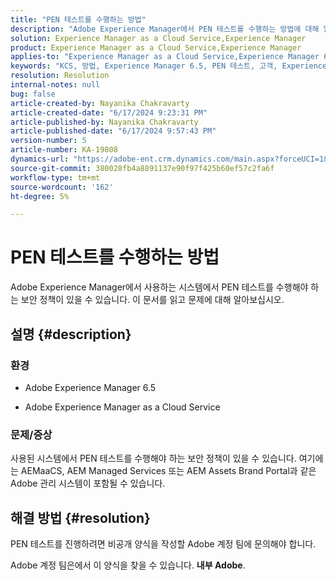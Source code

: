 ```yaml
---
title: "PEN 테스트를 수행하는 방법"
description: "Adobe Experience Manager에서 PEN 테스트를 수행하는 방법에 대해 알아봅니다."
solution: Experience Manager as a Cloud Service,Experience Manager
product: Experience Manager as a Cloud Service,Experience Manager
applies-to: "Experience Manager as a Cloud Service,Experience Manager 6.5"
keywords: "KCS, 방법, Experience Manager 6.5, PEN 테스트, 고객, Experience Manager 클라우드 서비스, AEM"
resolution: Resolution
internal-notes: null
bug: false
article-created-by: Nayanika Chakravarty
article-created-date: "6/17/2024 9:23:31 PM"
article-published-by: Nayanika Chakravarty
article-published-date: "6/17/2024 9:57:43 PM"
version-number: 5
article-number: KA-19808
dynamics-url: "https://adobe-ent.crm.dynamics.com/main.aspx?forceUCI=1&pagetype=entityrecord&etn=knowledgearticle&id=8231d3d5-ef2c-ef11-840b-0022480a40c2"
source-git-commit: 380028fb4a8891137e90f97f425b60ef57c2fa6f
workflow-type: tm+mt
source-wordcount: '162'
ht-degree: 5%

---
```


# PEN 테스트를 수행하는 방법


Adobe Experience Manager에서 사용하는 시스템에서 PEN 테스트를 수행해야 하는 보안 정책이 있을 수 있습니다. 이 문서를 읽고 문제에 대해 알아보십시오.

## 설명 {#description}


### <b>환경</b>

- Adobe Experience Manager 6.5


- Adobe Experience Manager as a Cloud Service




### <b>문제/증상</b>

사용된 시스템에서 PEN 테스트를 수행해야 하는 보안 정책이 있을 수 있습니다. 여기에는 AEMaaCS, AEM Managed Services 또는 AEM Assets Brand Portal과 같은 Adobe 관리 시스템이 포함될 수 있습니다.


## 해결 방법 {#resolution}


PEN 테스트를 진행하려면 비공개 양식을 작성할 Adobe 계정 팀에 문의해야 합니다.

Adobe 계정 팀은에서 이 양식을 찾을 수 있습니다. <b>내부 Adobe</b>.
